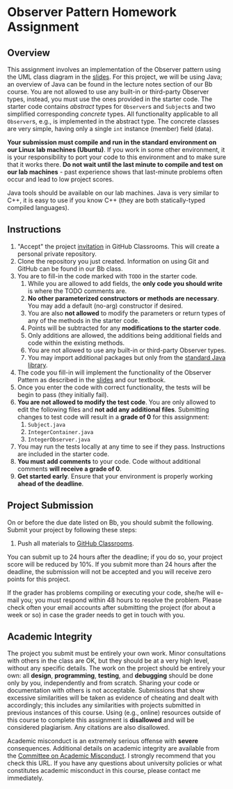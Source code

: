 # Observer Pattern Homework Assignment

## Overview

This assignment involves an implementation of the Observer pattern using the UML class diagram in the [slides]. For this project, we will be using Java; an overview of Java can be found in the lecture notes section of our Bb course. You are not allowed to use any built-in or third-party Observer types, instead, you must use the ones provided in the starter code. The starter code contains *abstract* types for `Observer`s and `Subject`s and two simplified corresponding *concrete* types. All functionality applicable to all `Observer`s, e.g., is implemented in the abstract type. The concrete classes are very simple, having only a single `int` instance (member) field (data).

**Your submission must compile and run in the standard environment on our Linux lab machines (Ubuntu)**. If you work in some other environment, it is your responsibility to port your code to this environment and to make sure that it works there. **Do not wait until the last minute to compile and test on our lab machines** - past experience shows that last-minute problems often occur and lead to low project scores.

Java tools should be available on our lab machines. Java is very similar to C++, it is easy to use if you know C++ (they are both statically-typed compiled languages).

## Instructions

1. "Accept" the project [invitation] in GitHub Classrooms. This will create a personal private repository.
1. Clone the repository you just created. Information on using Git and GitHub can be found in our Bb class.
1. You are to fill-in the code marked with `TODO` in the starter code.
    1. While you are allowed to add fields, the **only code you should write** is where the TODO comments are.
    1. **No other parameterized constructors or methods are necessary**. You may add a default (no-arg) constructor if desired.
    1. You are also **not allowed** to modify the parameters or return types of any of the methods in the starter code.
	1. Points will be subtracted for any **modifications to the starter code**.
	1. Only additions are allowed, the additions being additional fields and code within the existing methods.
    1. You are not allowed to use any built-in or third-party Observer types.
    1. You may import additional packages but only from the [standard Java library][api].
1. The code you fill-in will implement the functionality of the Observer Pattern as described in the [slides] and our textbook.
1. Once you enter the code with correct functionality, the tests will be begin to pass (they initially fail).
1. **You are not allowed to modify the test code**. You are only allowed to edit the following files and **not add any additional files**. Submitting changes to test code will result in a **grade of 0** for this assignment:
    1. `Subject.java`
    1. `IntegerContainer.java`
    1. `IntegerObserver.java`
1. You may run the tests locally at any time to see if they pass. Instructions are included in the starter code.
1. **You must add comments** to your code. Code without additional comments **will receive a grade of 0**.
1. **Get started early**. Ensure that your environment is properly working **ahead of the deadline**.

## Project Submission

On or before the due date listed on Bb, you should submit the following. Submit your project by following these steps:

1. Push all materials to [GitHub Classrooms][invitation].

You can submit up to 24 hours after the deadline; if you do so, your project score will be reduced by 10%. If you submit more than 24 hours after the deadline, the submission will not be accepted and you will receive zero points for this project.

If the grader has problems compiling or executing your code, she/he will e-mail you; you must respond within 48 hours to resolve the problem. Please check often your email accounts after submitting the project (for about a week or so) in case the grader needs to get in touch with you.

## Academic Integrity

The project you submit must be entirely your own work. Minor consultations with others in the class are OK, but they should be at a very high level, without any specific details. The work on the project should be entirely your own: all **design**, **programming**, **testing**, and **debugging** should be done only by you, independently and from scratch. Sharing your code or documentation with others is not acceptable. Submissions that show excessive similarities will be taken as evidence of cheating and dealt with accordingly; this includes any similarities with projects submitted in previous instances of this course. Using (e.g., online) resources outside of this course to complete this assignment is **disallowed** and will be considered plagiarism. Any citations are also disallowed.

Academic misconduct is an extremely serious offense with **severe** consequences. Additional details on academic integrity are available from the [Committee on Academic Misconduct](http://www.hunter.cuny.edu/studentaffairs/student-conduct/academic-integrity/cuny-policy-on-academic-integrity). I strongly recommend that you check this URL. If you have any questions about university policies or what constitutes academic misconduct in this course, please contact me immediately.

[slides]: https://docs.google.com/presentation/d/1BmSFYmVT91mRXXgGedU8IEAylh5pcTPv_5UpqlcFqaM/edit#slide=id.p43
[invitation]: https://classroom.github.com/a/V6jQd7gA
[api]: https://docs.oracle.com/javase/8/docs/api
